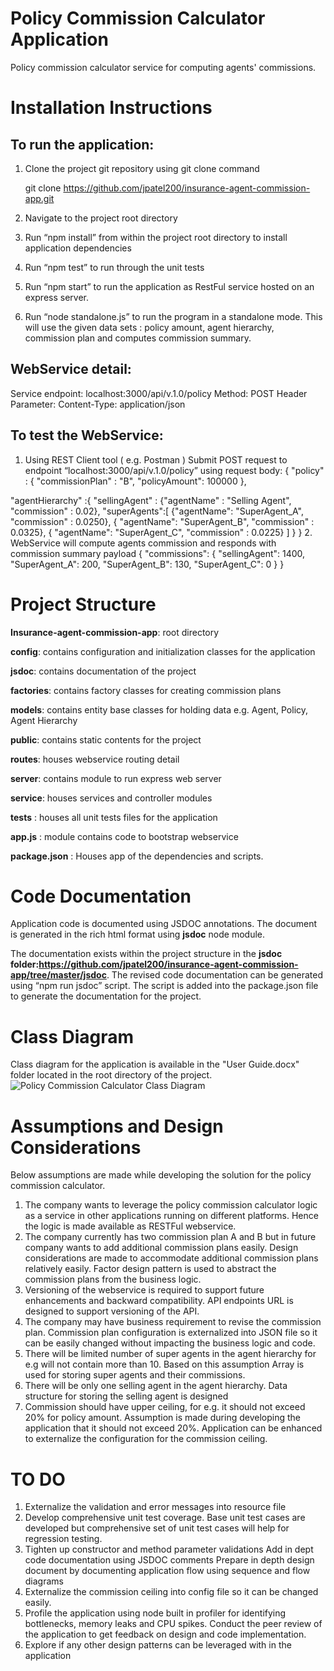 # Policy Commission Calculator Application
Policy commission calculator service for computing agents' commissions.


# Installation Instructions
## To run the application:

1. Clone the project git repository using  git clone command

	git clone https://github.com/jpatel200/insurance-agent-commission-app.git
	
2. Navigate to the project root directory
3. Run “npm install” from within the project root directory to install application dependencies
4. Run “npm test” to run through the unit tests
5. Run “npm start” to run the application as RestFul service hosted on an express server.
6. Run “node standalone.js” to run the program in a standalone mode. This will use the given data sets : policy amount, agent hierarchy, commission plan and computes commission summary.

## WebService detail:

Service endpoint: localhost:3000/api/v.1.0/policy
Method: POST
Header Parameter: Content-Type: application/json

## To test the WebService:

1. Using REST Client tool ( e.g. Postman ) Submit POST request to endpoint “localhost:3000/api/v.1.0/policy” using request body:
{
"policy" : {
"commissionPlan" : "B",
 "policyAmount": 100000
},

 "agentHierarchy" :{
	"sellingAgent" : {"agentName" : "Selling Agent", "commission" : 0.02},
              "superAgents":[
			   {"agentName": "SuperAgent_A", "commission" : 0.0250},
               { "agentName": "SuperAgent_B", "commission" : 0.0325},
			   { "agentName": "SuperAgent_C", "commission" : 0.0225}
			]
	}
  }
2. WebService will compute agents commission and responds with commission summary payload
{
    "commissions": {
        "sellingAgent": 1400,
        "SuperAgent_A": 200,
        "SuperAgent_B": 130,
        "SuperAgent_C": 0
    }
}

# Project Structure

**Insurance-agent-commission-app**: root directory

**config**: contains configuration and initialization classes for the application

**jsdoc**: contains documentation of the project

**factories**: contains factory classes for creating commission plans

**models**: contains entity base classes for holding data e.g. Agent, Policy, Agent Hierarchy

**public**: contains static contents for the project

**routes**: houses webservice routing detail

**server**: contains module to run express web server

**service**: houses services and controller modules

**tests** : houses all unit tests files for the application

**app.js** : module contains code to bootstrap webservice

**package.json** : Houses app of the dependencies and scripts.


# Code Documentation

Application code is documented using JSDOC annotations. The document is generated in the rich html format using **jsdoc** node module. 

The documentation exists within the project structure in the **jsdoc folder:https://github.com/jpatel200/insurance-agent-commission-app/tree/master/jsdoc**. The revised code documentation can be generated using “npm run jsdoc” script. The script is added into the package.json file to generate the documentation for the project.
 
# Class Diagram
Class diagram for the application is available in the "User Guide.docx" folder located in the root directory of the project.
![Policy Commission Calculator Class Diagram](https://github.com/jpatel200/insurance-agent-commission-app/ClassDiagram.jpg)
 
# Assumptions and Design Considerations

Below assumptions are made while developing the solution for the policy commission calculator.
1. The company wants to leverage the policy commission calculator logic as a service in other applications running on different platforms. Hence the logic is made available as RESTFul webservice.
2. The company currently has two commission plan A and B but in future company wants to add additional commission plans easily. Design considerations are made to accommodate additional commission plans relatively easily. Factor design pattern is used to abstract the commission plans from the business logic.
3. Versioning of the webservice is required to support future enhancements and backward compatibility. API endpoints URL is designed to support versioning of the API.
4. The company may have business requirement to revise the commission plan. Commission plan configuration is externalized into JSON file so it can be easily changed without impacting the business logic and code.
5. There will be limited number of super agents in the agent hierarchy for e.g will not contain more than 10. Based on this assumption Array is used for storing super agents and their commissions.
6. There will be only one selling agent in the agent hierarchy. Data structure for storing the selling agent is designed
7. Commission should have upper ceiling, for e.g. it should not exceed 20% for policy amount. Assumption is made during developing the application that it should not exceed 20%. Application can be enhanced to externalize the configuration for the commission ceiling.


# TO DO

1. Externalize the validation and error messages into resource file
2. Develop comprehensive unit test coverage. Base unit test cases are developed but comprehensive set of unit test cases will help for regression testing.
3. Tighten up constructor and method parameter validations
Add in dept code documentation using JSDOC comments
Prepare in depth design document by documenting application flow using sequence and flow diagrams
4. Externalize the commission ceiling into config file so it can be changed easily.
5. Profile the application using node built in profiler for identifying bottlenecks, memory leaks and CPU spikes.
Conduct the peer review of the application to get feedback on design and code implementation.
6. Explore if any other design patterns can be leveraged with in the application
